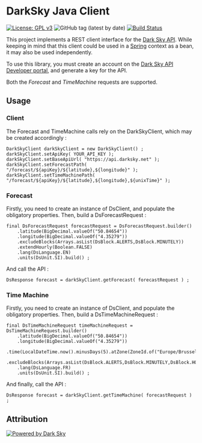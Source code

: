 # DarkSky Java Client

[![License: GPL v3](https://img.shields.io/badge/License-GPLv3-blue.svg)](https://github.com/skylarkbe/darksky-client/blob/master/LICENSE)
![GitHub tag (latest by date)](https://img.shields.io/github/tag-date/skylarkbe/darksky-client.svg)
[![Build Status](https://travis-ci.com/skylarkbe/darksky-client.svg?branch=master)](https://travis-ci.com/skylarkbe/darksky-client)


This project implements a REST client interface for the [Dark Sky API](https://darksky.net/). While keeping in mind that this client could be used in a [Spring](https://spring.io/) context as a bean, it may also be used independently.

To use this library, you must create an account on the [Dark Sky API Developer portal](https://darksky.net/dev), and generate a key for the API.

Both the _Forecast_ and _TimeMachine_ requests are supported.

## Usage

### Client

The Forecast and TimeMachine calls rely on the DarkSkyClient, which may be created accordingly :

```
DarkSkyClient darkSkyClient = new DarkSkyClient() ;
darkSkyClient.setApiKey( YOUR_API_KEY );
darkSkyClient.setBaseApiUrl( "https://api.darksky.net" );
darkSkyClient.setForecastPath( "/forecast/${apiKey}/${latitude},${longitude}" );
darkSkyClient.setTimeMachinePath( "/forecast/${apiKey}/${latitude},${longitude},${unixTime}" );
``` 

### Forecast

Firstly, you need to create an instance of DsClient, and populate the obligatory properties. Then, build a DsForecastRequest :

```
final DsForecastRequest forecastRequest = DsForecastRequest.builder()
    .latitude(BigDecimal.valueOf("50.84654"))
    .longitude(BigDecimal.valueOf("4.35279"))
    .excludeBlocks(Arrays.asList(DsBlock.ALERTS,DsBlock.MINUTELY))
    .extendHourly(Boolean.FALSE)
    .lang(DsLanguage.EN)
    .units(DsUnit.SI).build() ;
```

And call the API :

```
DsResponse forecast = darkSkyClient.getForecast( forecastRequest ) ;
```

### Time Machine

Firstly, you need to create an instance of DsClient, and populate the obligatory properties. Then, build a DsTimeMachineRequest :

```
final DsTimeMachineRequest timeMachineRequest = DsTimeMachineRequest.builder()
    .latitude(BigDecimal.valueOf("50.84654"))
    .longitude(BigDecimal.valueOf("4.35279"))
    .time(LocalDateTime.now().minusDays(5).atZone(ZoneId.of("Europe/Brussels")).toEpochSecond())
    .excludeBlocks(Arrays.asList(DsBlock.ALERTS,DsBlock.MINUTELY,DsBlock.HOURLY))
    .lang(DsLanguage.FR)
    .units(DsUnit.SI).build() ;
```

And finally, call the API :

```
DsResponse forecast = darkSkyClient.getTimeMachine( forecastRequest ) ;
```

## Attribution

[![Powered by Dark Sky](https://darksky.net/dev/img/attribution/poweredby-oneline.png)](https://darksky.net/poweredby/)